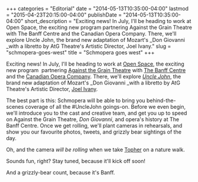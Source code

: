 +++
categories = "Editorial"
date = "2014-05-13T10:35:00-04:00"
lastmod = "2015-04-23T20:15:00-04:00"
publishDate = "2014-05-13T10:35:00-04:00"
short_description = "Exciting news! In July, I'll be heading to work at Open Space, the exciting new program partnering Against the Grain Theatre with The Banff Centre and the Canadian Opera Company. There, we'll explore Uncle John, the brand new adaptation of Mozart's _Don Giovanni _with a libretto by AtG Theatre's Artistic Director, Joel Ivany."
slug = "schmopera-goes-west"
title = "Schmopera goes west"
+++

Exciting news! In July, I'll be heading to work at [Open Space](http://www.banffcentre.ca/programs/program.aspx?id=1457), the exciting new program  partnering [Against the Grain Theatre](http://againstthegraintheatre.com/) with [The Banff Centre](http://www.banffcentre.ca/media-release/1156/banff-centre-partners-with-against-grain-theatre-and-canadian-opera-company/) and the [Canadian Opera Company](http://www.coc.ca/). There, we'll explore [_Uncle John_](https://twitter.com/RakePunished), the brand new adaptation of Mozart's _Don Giovanni _with a libretto by AtG Theatre's Artistic Director, [Joel Ivany](https://twitter.com/joelivany).

The best part is this: Schmopera will be able to bring you behind-the-scenes coverage of all the #UncleJohn goings-on. Before we even begin, we'll introduce you to the cast and creative team, and get you up to speed on Against the Grain Theatre, _Don Giovanni_, and opera's history at The Banff Centre. Once we get rolling, we'll plant cameras in rehearsals, and show you our favourite photos, tweets, and grizzly bear sightings of the day.

Oh, and the camera _will be rolling_ when we take [Topher](http://www.christophermokrzewski.com/Home/Christopher_Mokrzewski.html) on a nature walk.

Sounds fun, right? Stay tuned, because it'll kick off soon!

And a grizzly-bear count, because it's Banff.
